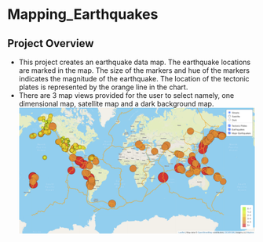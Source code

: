 # Mapping_Earthquakes

## Project Overview

   - This project creates an earthquake data map. The earthquake locations are marked in the map. The size of the markers and hue of the markers indicates the magnitude of the earthquake. The location of the tectonic plates is represented by the orange line in the chart. 
   - There are 3 map views provided for the user to select namely, one dimensional map, satellite map and a dark background map. 
![alt tag](https://github.com/fmgribbon/Mapping_Earthquakes/blob/main/EarthquakeMaps.PNG)

